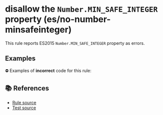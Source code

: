 # disallow the `Number.MIN_SAFE_INTEGER` property (es/no-number-minsafeinteger)

This rule reports ES2015 `Number.MIN_SAFE_INTEGER` property as errors.

## Examples

⛔ Examples of **incorrect** code for this rule:

<eslint-playground type="bad" code="/*eslint es/no-number-minsafeinteger: error */
const b = Number.MIN_SAFE_INTEGER
" />

## 📚 References

- [Rule source](https://github.com/mysticatea/eslint-plugin-es/blob/v1.2.0/lib/rules/no-number-minsafeinteger.js)
- [Test source](https://github.com/mysticatea/eslint-plugin-es/blob/v1.2.0/tests/lib/rules/no-number-minsafeinteger.js)

